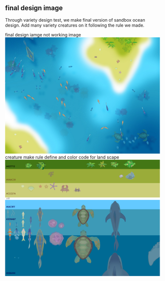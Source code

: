 ## final design image
Through variety design test, we make final version of sandbox ocean design. Add many variety creatures on it following the rule we made.

final design iamge not working image
![image](../project_images/post/common/normal_sea.jpg?raw=true "image")
creature make rule define and color code for land scape
![image](../project_images/post/common/element_03_backup-02.png?raw=true "image")